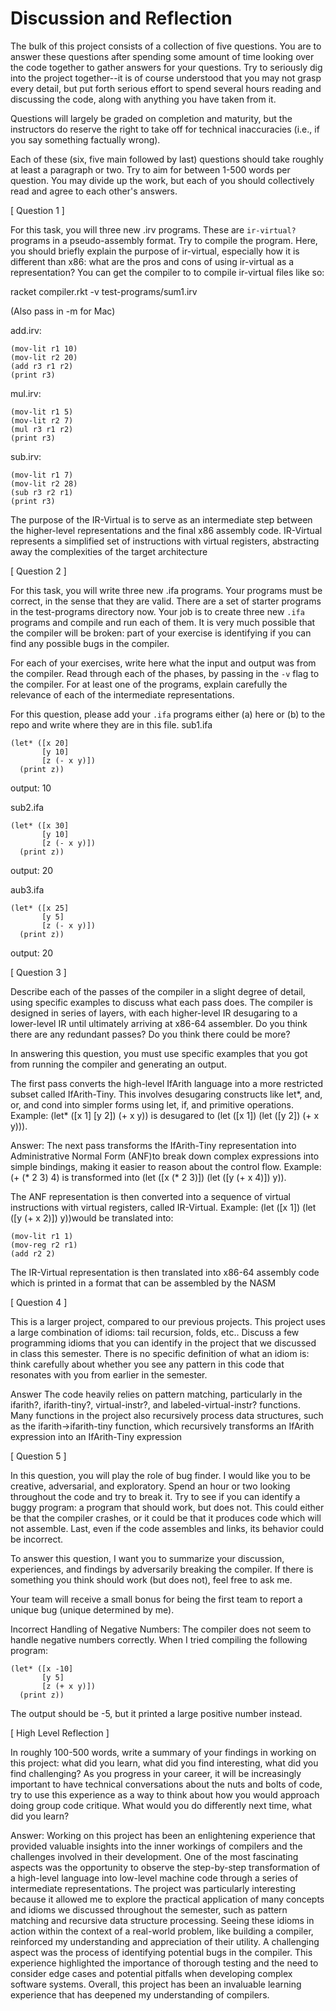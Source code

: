 # Discussion and Reflection


The bulk of this project consists of a collection of five
questions. You are to answer these questions after spending some
amount of time looking over the code together to gather answers for
your questions. Try to seriously dig into the project together--it is
of course understood that you may not grasp every detail, but put
forth serious effort to spend several hours reading and discussing the
code, along with anything you have taken from it.

Questions will largely be graded on completion and maturity, but the
instructors do reserve the right to take off for technical
inaccuracies (i.e., if you say something factually wrong).

Each of these (six, five main followed by last) questions should take
roughly at least a paragraph or two. Try to aim for between 1-500
words per question. You may divide up the work, but each of you should
collectively read and agree to each other's answers.

[ Question 1 ] 

For this task, you will three new .irv programs. These are
`ir-virtual?` programs in a pseudo-assembly format. Try to compile the
program. Here, you should briefly explain the purpose of ir-virtual,
especially how it is different than x86: what are the pros and cons of
using ir-virtual as a representation? You can get the compiler to to
compile ir-virtual files like so: 

racket compiler.rkt -v test-programs/sum1.irv 

(Also pass in -m for Mac)

add.irv:
```
(mov-lit r1 10)
(mov-lit r2 20)
(add r3 r1 r2)
(print r3)
```

mul.irv: 
```
(mov-lit r1 5)
(mov-lit r2 7)
(mul r3 r1 r2)
(print r3)
```
sub.irv:
```
(mov-lit r1 7)
(mov-lit r2 28)
(sub r3 r2 r1)
(print r3)
```

The purpose of the IR-Virtual is to serve as an intermediate step between the higher-level representations and the final x86 assembly code. IR-Virtual represents a simplified set of instructions with virtual registers, abstracting away the complexities of the target architecture 

[ Question 2 ] 

For this task, you will write three new .ifa programs. Your programs
must be correct, in the sense that they are valid. There are a set of
starter programs in the test-programs directory now. Your job is to
create three new `.ifa` programs and compile and run each of them. It
is very much possible that the compiler will be broken: part of your
exercise is identifying if you can find any possible bugs in the
compiler.

For each of your exercises, write here what the input and output was
from the compiler. Read through each of the phases, by passing in the
`-v` flag to the compiler. For at least one of the programs, explain
carefully the relevance of each of the intermediate representations.

For this question, please add your `.ifa` programs either (a) here or
(b) to the repo and write where they are in this file.
sub1.ifa
```
(let* ([x 20]
       [y 10]
       [z (- x y)])
  (print z))
```
output: 10

sub2.ifa
```
(let* ([x 30]
       [y 10]
       [z (- x y)])
  (print z))
```
output: 20

aub3.ifa
```
(let* ([x 25]
       [y 5]
       [z (- x y)])
  (print z))
```
output: 20

[ Question 3 ] 

Describe each of the passes of the compiler in a slight degree of
detail, using specific examples to discuss what each pass does. The
compiler is designed in series of layers, with each higher-level IR
desugaring to a lower-level IR until ultimately arriving at x86-64
assembler. Do you think there are any redundant passes? Do you think
there could be more?

In answering this question, you must use specific examples that you
got from running the compiler and generating an output.

The first pass converts the high-level IfArith language into a more restricted subset called IfArith-Tiny. This involves desugaring constructs like let*, and, or, and cond into simpler forms using let, if, and primitive operations.
Example: (let* ([x 1] [y 2]) (+ x y)) is desugared to (let ([x 1]) (let ([y 2]) (+ x y))).

Answer:
The next pass transforms the IfArith-Tiny representation into Administrative Normal Form (ANF)to break down complex expressions into simple bindings, making it easier to reason about the control flow.
Example: (+ (* 2 3) 4) is transformed into (let ([x (* 2 3)]) (let ([y (+ x 4)]) y)).

The ANF representation is then converted into a sequence of virtual instructions with virtual registers, called IR-Virtual.
Example: (let ([x 1]) (let ([y (+ x 2)]) y))would be translated into:
```
(mov-lit r1 1)
(mov-reg r2 r1)
(add r2 2)
```
The IR-Virtual representation is then translated into x86-64 assembly code which is printed in a format that can be assembled by the NASM 


[ Question 4 ] 

This is a larger project, compared to our previous projects. This
project uses a large combination of idioms: tail recursion, folds,
etc.. Discuss a few programming idioms that you can identify in the
project that we discussed in class this semester. There is no specific
definition of what an idiom is: think carefully about whether you see
any pattern in this code that resonates with you from earlier in the
semester.

Answer
The code heavily relies on pattern matching, particularly in the ifarith?, ifarith-tiny?, virtual-instr?, and labeled-virtual-instr? functions. Many functions in the project also recursively process data structures, such as the ifarith->ifarith-tiny function, which recursively transforms an IfArith expression into an IfArith-Tiny expression

[ Question 5 ] 

In this question, you will play the role of bug finder. I would like
you to be creative, adversarial, and exploratory. Spend an hour or two
looking throughout the code and try to break it. Try to see if you can
identify a buggy program: a program that should work, but does
not. This could either be that the compiler crashes, or it could be
that it produces code which will not assemble. Last, even if the code
assembles and links, its behavior could be incorrect.

To answer this question, I want you to summarize your discussion,
experiences, and findings by adversarily breaking the compiler. If
there is something you think should work (but does not), feel free to
ask me.

Your team will receive a small bonus for being the first team to
report a unique bug (unique determined by me).

Incorrect Handling of Negative Numbers:
The compiler does not seem to handle negative numbers correctly. When I tried compiling the following program:
```
(let* ([x -10]
       [y 5]
       [z (+ x y)])
  (print z))
```
The output should be -5, but it printed a large positive number instead.

[ High Level Reflection ] 

In roughly 100-500 words, write a summary of your findings in working
on this project: what did you learn, what did you find interesting,
what did you find challenging? As you progress in your career, it will
be increasingly important to have technical conversations about the
nuts and bolts of code, try to use this experience as a way to think
about how you would approach doing group code critique. What would you
do differently next time, what did you learn?

Answer:
Working on this project has been an enlightening experience that provided valuable insights into the inner workings of compilers and the challenges involved in their development. One of the most fascinating aspects was the opportunity to observe the step-by-step transformation of a high-level language into low-level machine code through a series of intermediate representations.
The project was particularly interesting because it allowed me to explore the practical application of many concepts and idioms we discussed throughout the semester, such as pattern matching and recursive data structure processing. Seeing these idioms in action within the context of a real-world problem, like building a compiler, reinforced my understanding and appreciation of their utility. A challenging aspect was the process of identifying potential bugs in the compiler.
This experience highlighted the importance of thorough testing and the need to consider edge cases and potential pitfalls when developing complex software systems. Overall, this project has been an invaluable learning experience that has deepened my understanding of compilers.
